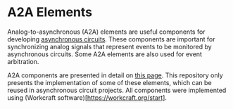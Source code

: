 # A2A Elements

Analog-to-asynchronous (A2A) elements are useful components for developing [asynchronous circuits](https://en.wikipedia.org/wiki/Asynchronous_circuit). These components are important for synchronizing analog signals that represent events to be monitored by asynchronous circuits. Some A2A elements are also used for event arbitration.

A2A components are presented in detail on [this page](https://workcraft.org/a2a/start). This repository only presents the implementation of some of these elements, which can be reused in asynchronous circuit projects. All components were implemented using (Workcraft software)[https://workcraft.org/start].
